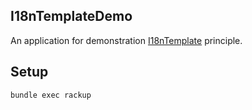 ## I18nTemplateDemo

An application for demonstration [I18nTemplate](https://github.com/railsware/i18n_template/) principle.

## Setup

    bundle exec rackup

